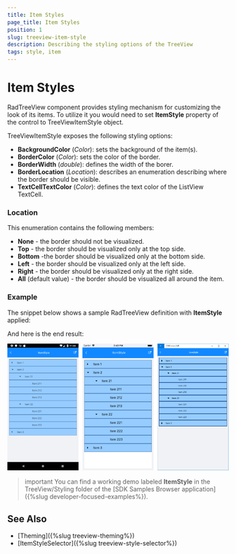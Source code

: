 ```yaml
---
title: Item Styles
page_title: Item Styles
position: 1
slug: treeview-item-style
description: Describing the styling options of the TreeView
tags: style, item
---
```


# Item Styles

RadTreeView component provides styling mechanism for customizing the look of its items. To utilize it you would need to set **ItemStyle** property of the control to TreeViewItemStyle object.

TreeViewItemStyle exposes the following styling options: 

* **BackgroundColor** (*Color*): sets the background of the item(s).
* **BorderColor** (*Color*): sets the color of the border.
* **BorderWidth** (*double*): defines the width of the borer.
* **BorderLocation** (*Location*): describes an enumeration describing where the border should be visible.
* **TextCellTextColor** (*Color*): defines the text color of the ListView TextCell.

### Location

This enumeration contains the following members:

- **None** - the border should not be visualized.
- **Top** - the border should be visualized only at the top side.
- **Bottom** -the border should be visualized only at the bottom side.
- **Left** - the border should be visualized only at the left side.
- **Right** - the border should be visualized only at the right side.
- **All** (default value) - the border should be visualized all around the item.

### Example

The snippet below shows a sample RadTreeView definition with **ItemStyle** applied:

<snippet id='treeview-styling-itemstyle-xaml'/>

And here is the end result:

![TreeView](../images/treeview_itemstyle.png)

>important You can find a working demo labeled **ItemStyle** in the TreeView/Styling folder of the [SDK Samples Browser application]({%slug developer-focused-examples%}). 

## See Also

* [Theming]({%slug treeview-theming%})
* [ItemStyleSelector]({%slug treeview-style-selector%})
